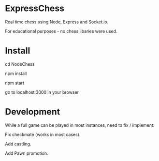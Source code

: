 # ExpressChess
Real time chess using Node, Express and Socket.io.

For educational purposes - no chess libaries were used.

# Install

cd NodeChess

npm install

npm start

go to localhost:3000 in your browser

# Development
While a full game can be played in most instances, need to fix / implement:

Fix checkmate (works in most cases).

Add castling.

Add Pawn promotion.

